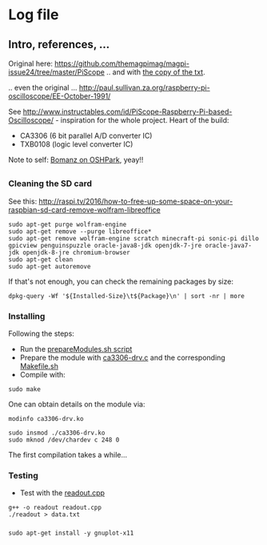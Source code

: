 # Log file

## Intro, references, ...

Original here: https://github.com/themagpimag/magpi-issue24/tree/master/PiScope .. and with [the copy of the txt](/CA3306E/code/piscope.txt).

.. even the original ... http://paul.sullivan.za.org/raspberry-pi-oscilloscope/EE-October-1991/

See http://www.instructables.com/id/PiScope-Raspberry-Pi-based-Oscilloscope/ - inspiration for the whole project. Heart of the build:
* CA3306 (6 bit parallel A/D converter IC)
* TXB0108 (logic level converter IC) 

Note to self: [Bomanz on OSHPark](https://blog.oshpark.com/2017/04/15/high-speed-adc-phat-for-raspberry-pi/), yeay!!

## 

### Cleaning the SD card

See this: http://raspi.tv/2016/how-to-free-up-some-space-on-your-raspbian-sd-card-remove-wolfram-libreoffice

```
sudo apt-get purge wolfram-engine
sudo apt-get remove --purge libreoffice*
sudo apt-get remove wolfram-engine scratch minecraft-pi sonic-pi dillo gpicview penguinspuzzle oracle-java8-jdk openjdk-7-jre oracle-java7-jdk openjdk-8-jre chromium-browser
sudo apt-get clean
sudo apt-get autoremove
```

If that's not enough, you can check the remaining packages by size:

```
dpkg-query -Wf '${Installed-Size}\t${Package}\n' | sort -nr | more
```

### Installing

Following the steps:

* Run the [prepareModules.sh script](/CA3306E/code/prepareModules.sh)
* Prepare the module with [ca3306-drv.c](/CA3306E/code/ca3306-drv.c) and the corresponding [Makefile.sh](/CA3306E/code/Makefile.sh)
* Compile with:

```
sudo make
```

One can obtain details on the module via:

```
modinfo ca3306-drv.ko
```

```
sudo insmod ./ca3306-drv.ko
sudo mknod /dev/chardev c 248 0
```

The first compilation takes a while...

### Testing 

* Test with the [readout.cpp](/CA3306E/code/readout.cpp)

```
g++ -o readout readout.cpp
./readout > data.txt
```

### 

```
sudo apt-get install -y gnuplot-x11 
```


